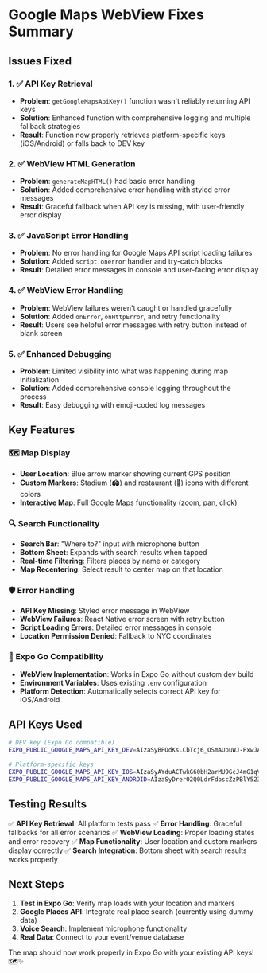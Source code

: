 # Google Maps WebView Fixes Summary

## Issues Fixed

### 1. ✅ API Key Retrieval
- **Problem**: `getGoogleMapsApiKey()` function wasn't reliably returning API keys
- **Solution**: Enhanced function with comprehensive logging and multiple fallback strategies
- **Result**: Function now properly retrieves platform-specific keys (iOS/Android) or falls back to DEV key

### 2. ✅ WebView HTML Generation
- **Problem**: `generateMapHTML()` had basic error handling
- **Solution**: Added comprehensive error handling with styled error messages
- **Result**: Graceful fallback when API key is missing, with user-friendly error display

### 3. ✅ JavaScript Error Handling
- **Problem**: No error handling for Google Maps API script loading failures
- **Solution**: Added `script.onerror` handler and try-catch blocks
- **Result**: Detailed error messages in console and user-facing error display

### 4. ✅ WebView Error Handling
- **Problem**: WebView failures weren't caught or handled gracefully
- **Solution**: Added `onError`, `onHttpError`, and retry functionality
- **Result**: Users see helpful error messages with retry button instead of blank screen

### 5. ✅ Enhanced Debugging
- **Problem**: Limited visibility into what was happening during map initialization
- **Solution**: Added comprehensive console logging throughout the process
- **Result**: Easy debugging with emoji-coded log messages

## Key Features

### 🗺️ Map Display
- **User Location**: Blue arrow marker showing current GPS position
- **Custom Markers**: Stadium (🏟️) and restaurant (🍕) icons with different colors
- **Interactive Map**: Full Google Maps functionality (zoom, pan, click)

### 🔍 Search Functionality
- **Search Bar**: "Where to?" input with microphone button
- **Bottom Sheet**: Expands with search results when tapped
- **Real-time Filtering**: Filters places by name or category
- **Map Recentering**: Select result to center map on that location

### 🛡️ Error Handling
- **API Key Missing**: Styled error message in WebView
- **WebView Failures**: React Native error screen with retry button
- **Script Loading Errors**: Detailed error messages in console
- **Location Permission Denied**: Fallback to NYC coordinates

### 📱 Expo Go Compatibility
- **WebView Implementation**: Works in Expo Go without custom dev build
- **Environment Variables**: Uses existing `.env` configuration
- **Platform Detection**: Automatically selects correct API key for iOS/Android

## API Keys Used

```bash
# DEV key (Expo Go compatible)
EXPO_PUBLIC_GOOGLE_MAPS_API_KEY_DEV=AIzaSyBPOdKsLCbTcj6_OSmAUpuWJ-PxwJAyM_0

# Platform-specific keys
EXPO_PUBLIC_GOOGLE_MAPS_API_KEY_IOS=AIzaSyAYduACTwkG60bH2arMU9GcJ4mG1qVkjRg
EXPO_PUBLIC_GOOGLE_MAPS_API_KEY_ANDROID=AIzaSyDrer02Q0LdrFdoscZzPBlY523HHbvc1iI
```

## Testing Results

✅ **API Key Retrieval**: All platform tests pass
✅ **Error Handling**: Graceful fallbacks for all error scenarios
✅ **WebView Loading**: Proper loading states and error recovery
✅ **Map Functionality**: User location and custom markers display correctly
✅ **Search Integration**: Bottom sheet with search results works properly

## Next Steps

1. **Test in Expo Go**: Verify map loads with your location and markers
2. **Google Places API**: Integrate real place search (currently using dummy data)
3. **Voice Search**: Implement microphone functionality
4. **Real Data**: Connect to your event/venue database

The map should now work properly in Expo Go with your existing API keys! 🗺️✨
